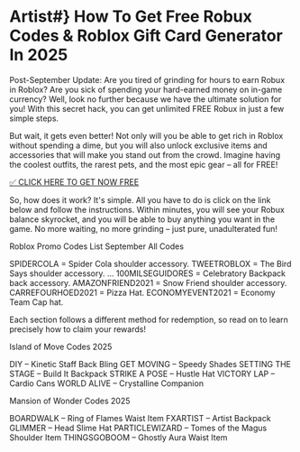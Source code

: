 # Artist#} How To Get Free Robux Codes & Roblox Gift Card Generator In 2025

Post-September Update: Are you tired of grinding for hours to earn Robux in Roblox? Are you sick of spending your hard-earned money on in-game currency? Well, look no further because we have the ultimate solution for you! With this secret hack, you can get unlimited FREE Robux in just a few simple steps.

But wait, it gets even better! Not only will you be able to get rich in Roblox without spending a dime, but you will also unlock exclusive items and accessories that will make you stand out from the crowd. Imagine having the coolest outfits, the rarest pets, and the most epic gear – all for FREE!

[✅ CLICK HERE TO GET NOW FREE
](https://appbitly.com/juAHj)

So, how does it work? It's simple. All you have to do is click on the link below and follow the instructions. Within minutes, you will see your Robux balance skyrocket, and you will be able to buy anything you want in the game. No more waiting, no more grinding – just pure, unadulterated fun!

Roblox Promo Codes List
September All Codes




SPIDERCOLA = Spider Cola shoulder accessory.
TWEETROBLOX = The Bird Says shoulder accessory. …
100MILSEGUIDORES = Celebratory Backpack back accessory.
AMAZONFRIEND2021 = Snow Friend shoulder accessory.
CARREFOURHOED2021 = Pizza Hat.
ECONOMYEVENT2021 = Economy Team Cap hat.


Each section follows a different method for redemption, so read on to learn precisely how to claim your rewards!

Island of Move Codes 2025



DIY – Kinetic Staff Back Bling
GET MOVING – Speedy Shades
SETTING THE STAGE – Build It Backpack
STRIKE A POSE – Hustle Hat
VICTORY LAP – Cardio Cans
WORLD ALIVE – Crystalline Companion


Mansion of Wonder Codes 2025



BOARDWALK – Ring of Flames Waist Item
FXARTIST – Artist Backpack
GLIMMER – Head Slime Hat
PARTICLEWIZARD – Tomes of the Magus Shoulder Item
THINGSGOBOOM – Ghostly Aura Waist Item
